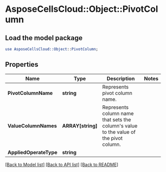 # AsposeCellsCloud::Object::PivotColumn 

## Load the model package
```perl
use AsposeCellsCloud::Object::PivotColumn;
```

## Properties
Name | Type | Description | Notes
------------ | ------------- | ------------- | -------------
**PivotColumnName** | **string** | Represents pivot column name. |
**ValueColumnNames** | **ARRAY[string]** | Represents column name that sets the column's value to the value of the pivot column. |
**AppliedOperateType** | **string** |  |  

[[Back to Model list]](../README.md#documentation-for-models) [[Back to API list]](../README.md#documentation-for-api-endpoints) [[Back to README]](../README.md)

